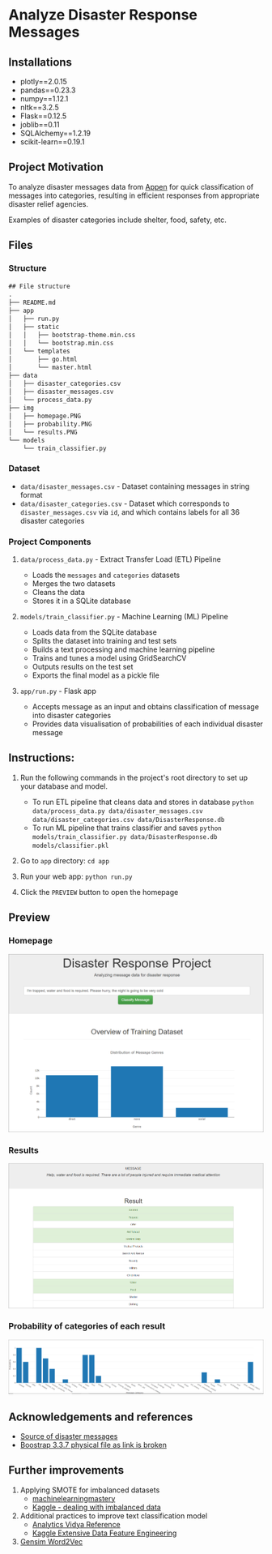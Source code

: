 # Analyze Disaster Response Messages

## Installations
- plotly==2.0.15
- pandas==0.23.3
- numpy==1.12.1
- nltk==3.2.5
- Flask==0.12.5
- joblib==0.11
- SQLAlchemy==1.2.19
- scikit-learn==0.19.1


## Project Motivation
To analyze disaster messages data from [Appen](https://appen.com/) for quick classification of messages into categories, resulting in efficient responses from appropriate disaster relief agencies.

Examples of disaster categories include shelter, food, safety, etc.

## Files
### Structure
```
## File structure
.
├── README.md
├── app
│   ├── run.py
│   ├── static
│   │   ├── bootstrap-theme.min.css
│   │   └── bootstrap.min.css
│   └── templates
│       ├── go.html
│       └── master.html
├── data
│   ├── disaster_categories.csv
│   ├── disaster_messages.csv
│   └── process_data.py
├── img
│   ├── homepage.PNG
│   ├── probability.PNG
│   └── results.PNG
└── models
    └── train_classifier.py
```

### Dataset
- `data/disaster_messages.csv` - Dataset containing messages in string format
- `data/disaster_categories.csv` - Dataset which corresponds to `disaster_messages.csv` via `id`, and which contains labels for all 36 disaster categories

### Project Components
1. `data/process_data.py` - Extract Transfer Load (ETL) Pipeline
   - Loads the `messages` and `categories` datasets
   - Merges the two datasets
   - Cleans the data
   - Stores it in a SQLite database
2. `models/train_classifier.py` - Machine Learning (ML) Pipeline
   - Loads data from the SQLite database
   - Splits the dataset into training and test sets
   - Builds a text processing and machine learning pipeline
   - Trains and tunes a model using GridSearchCV
   - Outputs results on the test set
   - Exports the final model as a pickle file

3. `app/run.py` - Flask app
   - Accepts message as an input and obtains classification of message into disaster categories
   - Provides data visualisation of probabilities of each individual disaster message

## Instructions:
1. Run the following commands in the project's root directory to set up your database and model.
    - To run ETL pipeline that cleans data and stores in database
        `python data/process_data.py data/disaster_messages.csv data/disaster_categories.csv data/DisasterResponse.db`
    - To run ML pipeline that trains classifier and saves
        `python models/train_classifier.py data/DisasterResponse.db models/classifier.pkl`

2. Go to `app` directory: `cd app`

3. Run your web app: `python run.py`

4. Click the `PREVIEW` button to open the homepage

## Preview
### Homepage
<img src='./img/homepage.PNG'>

### Results
<img src='./img/results.PNG'>

### Probability of categories of each result
<img src='./img/probability.PNG'>

## Acknowledgements and references
- [Source of disaster messages](https://appen.com/)
- [Boostrap 3.3.7 physical file as link is broken](https://blog.getbootstrap.com/2016/07/25/bootstrap-3-3-7-released/)

## Further improvements
1. Applying SMOTE for imbalanced datasets
   - [machinelearningmastery](https://machinelearningmastery.com/smote-oversampling-for-imbalanced-classification/)
   - [Kaggle - dealing with imbalanced data](https://www.kaggle.com/tboyle10/methods-for-dealing-with-imbalanced-data)
2. Additional practices to improve text classification model
   - [Analytics Vidya Reference](https://www.analyticsvidhya.com/blog/2015/10/6-practices-enhance-performance-text-classification-model/)
   - [Kaggle Extensive Data Feature Engineering](https://www.kaggle.com/shivamb/extensive-text-data-feature-engineering)
3. [Gensim Word2Vec](https://www.kaggle.com/pierremegret/gensim-word2vec-tutorial)
